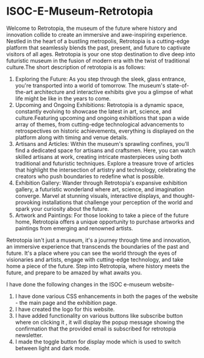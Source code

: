 # ISOC-E-Museum-Retrotopia
Welcome to Retrotopia, the museum of the future where history and innovation collide to create an immersive and awe-inspiring experience. Nestled in the heart of a bustling metropolis, Retrotopia is a cutting-edge platform that seamlessly blends the past, present, and future to captivate visitors of all ages.
Retrotopia is your one stop destination to dive deep into futuristic museum in the fusion of modern era with the twist of traditional culture.The short description of retrotopia is as follows:
1. Exploring the Future: As you step through the sleek, glass entrance, you're transported into a world of tomorrow. The museum's state-of-the-art architecture and interactive exhibits give you a glimpse of what life might be like in the years to come. 
2. Upcoming and Ongoing Exhibitions: Retrotopia is a dynamic space, constantly evolving to showcase the latest in art, science, and culture.Featuring upcoming and ongoing exhibitions that span a wide array of themes, from cutting-edge technological advancements to retrospectives on historic achievements, everything is displayed on the platform along with timing and venue details.
3.  Artisans and Articles: Within the museum's sprawling confines, you'll find a dedicated space for artisans and craftsmen. Here, you can watch skilled artisans at work, creating intricate masterpieces using both traditional and futuristic techniques. Explore a treasure trove of articles that highlight the intersection of artistry and technology, celebrating the creators who push boundaries to redefine what is possible.
4.  Exhibition Gallery: Wander through Retrotopia's expansive exhibition gallery, a futuristic wonderland where art, science, and imagination converge. Marvel at stunning visuals, interactive displays, and thought-provoking installations that challenge your perception of the world and spark your curiosity about the future.
5.  Artwork and Paintings: For those looking to take a piece of the future home, Retrotopia offers a unique opportunity to purchase artworks and paintings from emerging and renowned artists.

Retrotopia isn't just a museum, it's a journey through time and innovation, an immersive experience that transcends the boundaries of the past and future. It's a place where you can see the world through the eyes of visionaries and artists, engage with cutting-edge technology, and take home a piece of the future. Step into Retrotopia, where history meets the future, and prepare to be amazed by what awaits you.


I have done the following changes in the ISOC e-museum website-
1. I have done various CSS enhancements in both the pages of the website -  the main page and the exhibition page.
2. I have created the logo for this website.
3. I have added functionality on various buttons like subscribe button where on clicking it , it will display the popup message showing the confirmation that the provided email is subscribed for retrotopia newsletter.
4. I made the toggle button for display mode which is used to switch between light and dark mode. 
